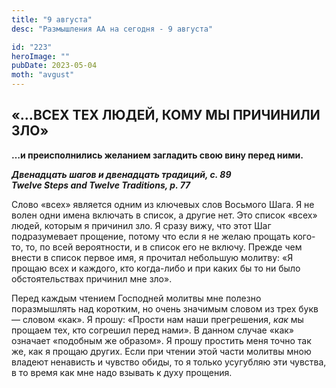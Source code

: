 ```yaml
---
title: "9 августа"
desc: "Размышления АА на сегодня - 9 августа"

id: "223"
heroImage: ""
pubDate: 2023-05-04
moth: "avgust"
---
```


## «…ВСЕХ ТЕХ ЛЮДЕЙ, КОМУ МЫ ПРИЧИНИЛИ ЗЛО»

**…и преисполнились желанием загладить свою вину перед ними.**

**_Двенадцать шагов и двенадцать традиций, с. 89  
Twelve Steps and Twelve Traditions, p. 77_**

Слово «всех» является одним из ключевых слов Восьмого Шага. Я не волен одни
имена включать в список, а другие нет. Это список «всех» людей, которым я
причинил зло. Я сразу вижу, что этот Шаг подразумевает прощение, потому что
если я не желаю прощать кого-то, то, по всей вероятности, и в список его не
включу. Прежде чем внести в список первое имя, я прочитал небольшую молитву:
«Я прощаю всех и каждого, кто когда-либо и при каких бы то ни было
обстоятельствах причинил мне зло».

Перед каждым чтением Господней молитвы мне полезно поразмышлять над коротким,
но очень значимым словом из трех букв — словом «как». Я прошу: «Прости нам
наши прегрешения, _как_ мы прощаем тех, кто согрешил перед нами». В данном
случае «как» означает «подобным же образом». Я прошу простить меня точно так
же, как я прощаю других. Если при чтении этой части молитвы мною владеют
ненависть и чувство обиды, то я только усугубляю эти чувства, в то время как
мне надо взывать к духу прощения.
